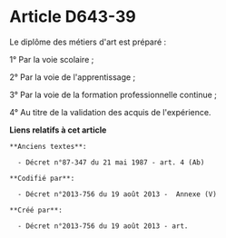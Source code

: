 # Article D643-39

Le diplôme des métiers d'art est préparé :

1° Par la voie scolaire ;

2° Par la voie de l'apprentissage ;

3° Par la voie de la formation professionnelle continue ;

4° Au titre de la validation des acquis de l'expérience.

**Liens relatifs à cet article**

	**Anciens textes**:

	  - Décret n°87-347 du 21 mai 1987 - art. 4 (Ab)

	**Codifié par**:

	  - Décret n°2013-756 du 19 août 2013 -  Annexe (V)

	**Créé par**:

	  - Décret n°2013-756 du 19 août 2013 - art.
